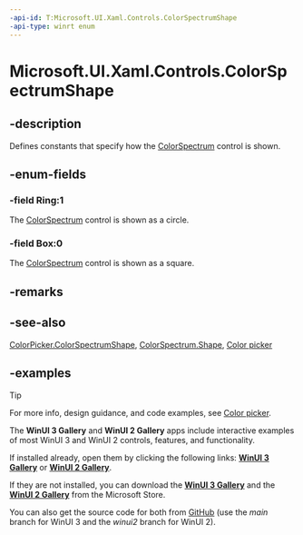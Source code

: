 ```yaml
---
-api-id: T:Microsoft.UI.Xaml.Controls.ColorSpectrumShape
-api-type: winrt enum
---
```

<!-- Enumeration syntax.
public enum ColorSpectrumShape : int 
-->

# Microsoft.UI.Xaml.Controls.ColorSpectrumShape

## -description

Defines constants that specify how the [ColorSpectrum](../microsoft.ui.xaml.controls.primitives/colorspectrum.md) control is shown.

## -enum-fields

### -field Ring:1

The [ColorSpectrum](../microsoft.ui.xaml.controls.primitives/colorspectrum.md) control is shown as a circle.

### -field Box:0

The [ColorSpectrum](../microsoft.ui.xaml.controls.primitives/colorspectrum.md) control is shown as a square.

## -remarks

## -see-also

[ColorPicker.ColorSpectrumShape](colorpicker_colorspectrumshape.md), [ColorSpectrum.Shape](../microsoft.ui.xaml.controls.primitives/colorspectrum_shape.md), [Color picker](https://docs.microsoft.com/windows/uwp/controls-and-patterns/color-picker)

## -examples

> [!TIP]
> For more info, design guidance, and code examples, see [Color picker](/windows/apps/design/controls/color-picker).
>
> The **WinUI 3 Gallery** and **WinUI 2 Gallery** apps include interactive examples of most WinUI 3 and WinUI 2 controls, features, and functionality.
>
> If installed already, open them by clicking the following links: [**WinUI 3 Gallery**](winui3gallery:/item/ColorPicker) or [**WinUI 2 Gallery**](winui2gallery:/item/ColorPicker).
>
> If they are not installed, you can download the [**WinUI 3 Gallery**](https://www.microsoft.com/store/productId/9P3JFPWWDZRC) and the [**WinUI 2 Gallery**](https://www.microsoft.com/store/productId/9MSVH128X2ZT) from the Microsoft Store.
>
> You can also get the source code for both from [GitHub](https://github.com/Microsoft/WinUI-Gallery) (use the *main* branch for WinUI 3 and the *winui2* branch for WinUI 2).

